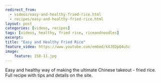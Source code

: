 ---redirect_from:   - videos/easy-and-healthy-fried-rice.html  - recipes/easy-and-healthy-fried-rice.html
layout: post
categories: [videos, recipes]
tags: [videos, healthy, fried rice, riceandnoodles]
excerpt: 
title: "Easy and Healthy Fried Rice"
feature_video: https://www.youtube.com/embed/kXJEDpQ4u5c
image:
    feature: 158-11.jpg
---

Easy and healthy way of making the ultimate Chinese takeout - fried rice. Full recipe with tips and details on the site.
